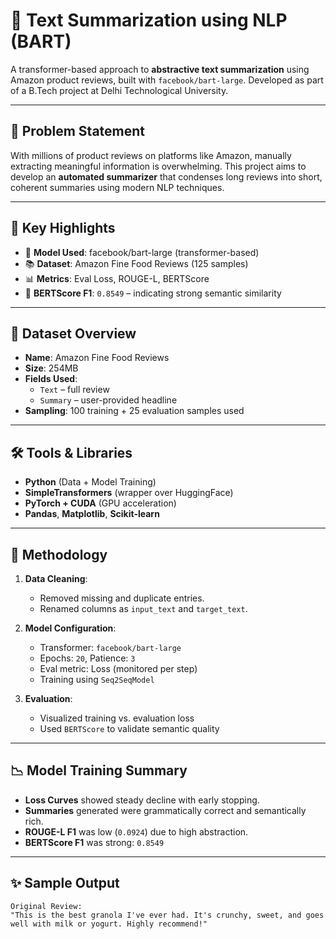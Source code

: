 # 🧠 Text Summarization using NLP (BART)

A transformer-based approach to **abstractive text summarization** using Amazon product reviews, built with `facebook/bart-large`. Developed as part of a B.Tech project at Delhi Technological University.

---

## 📌 Problem Statement

With millions of product reviews on platforms like Amazon, manually extracting meaningful information is overwhelming. This project aims to develop an **automated summarizer** that condenses long reviews into short, coherent summaries using modern NLP techniques.

---

## 🚀 Key Highlights

- 🔧 **Model Used**: facebook/bart-large (transformer-based)
- 📚 **Dataset**: Amazon Fine Food Reviews (125 samples)
- 📊 **Metrics**: Eval Loss, ROUGE-L, BERTScore
- 🎯 **BERTScore F1**: `0.8549` – indicating strong semantic similarity

---

## 📁 Dataset Overview

- **Name**: Amazon Fine Food Reviews  
- **Size**: 254MB  
- **Fields Used**:  
  - `Text` – full review  
  - `Summary` – user-provided headline  
- **Sampling**: 100 training + 25 evaluation samples used

---

## 🛠️ Tools & Libraries

- **Python** (Data + Model Training)
- **SimpleTransformers** (wrapper over HuggingFace)
- **PyTorch + CUDA** (GPU acceleration)
- **Pandas**, **Matplotlib**, **Scikit-learn**

---

## 🧪 Methodology

1. **Data Cleaning**:
   - Removed missing and duplicate entries.
   - Renamed columns as `input_text` and `target_text`.

2. **Model Configuration**:
   - Transformer: `facebook/bart-large`
   - Epochs: `20`, Patience: `3`
   - Eval metric: Loss (monitored per step)
   - Training using `Seq2SeqModel`

3. **Evaluation**:
   - Visualized training vs. evaluation loss
   - Used `BERTScore` to validate semantic quality

---

## 📉 Model Training Summary

- **Loss Curves** showed steady decline with early stopping.
- **Summaries** generated were grammatically correct and semantically rich.
- **ROUGE-L F1** was low (`0.0924`) due to high abstraction.
- **BERTScore F1** was strong: `0.8549`

---

## ✨ Sample Output

```text
Original Review:
"This is the best granola I've ever had. It's crunchy, sweet, and goes well with milk or yogurt. Highly recommend!"

